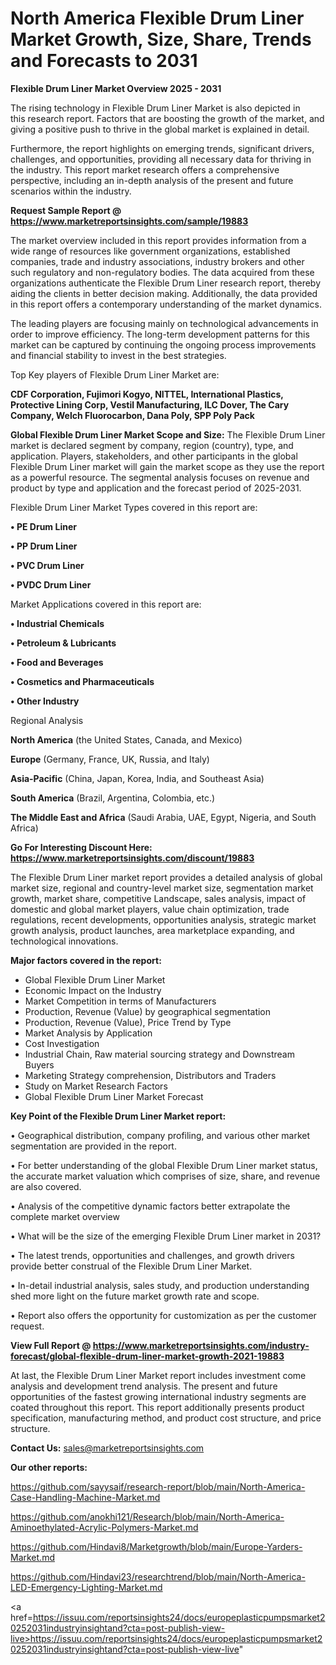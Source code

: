 # North America Flexible Drum Liner Market Growth, Size, Share, Trends and Forecasts to 2031

<Strong> Flexible Drum Liner Market Overview 2025 - 2031</strong>

The rising technology in Flexible Drum Liner Market is also depicted in this research report. Factors that are boosting the growth of the market, and giving a positive push to thrive in the global market is explained in detail.

Furthermore, the report highlights on emerging trends, significant drivers, challenges, and opportunities, providing all necessary data for thriving in the industry. This report market research offers a comprehensive perspective, including an in-depth analysis of the present and future scenarios within the industry.

<strong>Request Sample Report @ <a href=https://www.marketreportsinsights.com/sample/19883>https://www.marketreportsinsights.com/sample/19883</a></strong>

The market overview included in this report provides information from a wide range of resources like government organizations, established companies, trade and industry associations, industry brokers and other such regulatory and non-regulatory bodies. The data acquired from these organizations authenticate the Flexible Drum Liner research report, thereby aiding the clients in better decision making. Additionally, the data provided in this report offers a contemporary understanding of the market dynamics.

The leading players are focusing mainly on technological advancements in order to improve efficiency. The long-term development patterns for this market can be captured by continuing the ongoing process improvements and financial stability to invest in the best strategies.

Top Key players of Flexible Drum Liner Market are:

<strong>CDF Corporation, Fujimori Kogyo, NITTEL, International Plastics, Protective Lining Corp, Vestil Manufacturing, ILC Dover, The Cary Company, Welch Fluorocarbon, Dana Poly, SPP Poly Pack</strong>

<strong><b>Global Flexible Drum Liner Market Scope and Size:</b></strong>
The Flexible Drum Liner market is declared segment by company, region (country), type, and application. Players, stakeholders, and other participants in the global Flexible Drum Liner market will gain the market scope as they use the report as a powerful resource. The segmental analysis focuses on revenue and product by type and application and the forecast period of 2025-2031.

Flexible Drum Liner Market Types covered in this report are:

<strong>• PE Drum Liner

• PP Drum Liner

• PVC Drum Liner

• PVDC Drum Liner</strong>

Market Applications covered in this report are:

<strong>• Industrial Chemicals

• Petroleum & Lubricants

• Food and Beverages

• Cosmetics and Pharmaceuticals

• Other Industry</strong> 

Regional Analysis

<strong>North America</strong> (the United States, Canada, and Mexico)

<strong>Europe</strong> (Germany, France, UK, Russia, and Italy)

<strong>Asia-Pacific</strong> (China, Japan, Korea, India, and Southeast Asia)

<strong>South America</strong> (Brazil, Argentina, Colombia, etc.)

<strong>The Middle East and Africa</strong> (Saudi Arabia, UAE, Egypt, Nigeria, and South Africa)

<strong>Go For Interesting Discount Here: <a href=https://www.marketreportsinsights.com/discount/19883>https://www.marketreportsinsights.com/discount/19883</a></strong>

The Flexible Drum Liner market report provides a detailed analysis of global market size, regional and country-level market size, segmentation market growth, market share, competitive Landscape, sales analysis, impact of domestic and global market players, value chain optimization, trade regulations, recent developments, opportunities analysis, strategic market growth analysis, product launches, area marketplace expanding, and technological innovations.

<strong><b>Major factors covered in the report:</b></strong>
<ul>
  <li>Global Flexible Drum Liner Market </li>
  <li>Economic Impact on the Industry</li>
  <li>Market Competition in terms of Manufacturers</li>
  <li>Production, Revenue (Value) by geographical segmentation</li>
  <li>Production, Revenue (Value), Price Trend by Type</li>
  <li>Market Analysis by Application</li>
  <li>Cost Investigation</li>
  <li>Industrial Chain, Raw material sourcing strategy and Downstream Buyers</li>
  <li>Marketing Strategy comprehension, Distributors and Traders</li>
  <li>Study on Market Research Factors</li>
  <li>Global Flexible Drum Liner Market Forecast</li>
</ul>

<strong><b>Key Point of the Flexible Drum Liner Market report:</b></strong>

• Geographical distribution, company profiling, and various other market segmentation are provided in the report.

• For better understanding of the global Flexible Drum Liner market status, the accurate market valuation which comprises of size, share, and revenue are also covered.

• Analysis of the competitive dynamic factors better extrapolate the complete market overview

• What will be the size of the emerging Flexible Drum Liner market in 2031?

• The latest trends, opportunities and challenges, and growth drivers provide better construal of the Flexible Drum Liner Market.

• In-detail industrial analysis, sales study, and production understanding shed more light on the future market growth rate and scope.

• Report also offers the opportunity for customization as per the customer request.

<strong><b>View Full Report @ <a href=https://www.marketreportsinsights.com/industry-forecast/global-flexible-drum-liner-market-growth-2021-19883>https://www.marketreportsinsights.com/industry-forecast/global-flexible-drum-liner-market-growth-2021-19883</a></b></strong>


At last, the Flexible Drum Liner Market report includes investment come analysis and development trend analysis. The present and future opportunities of the fastest growing international industry segments are coated throughout this report. This report additionally presents product specification, manufacturing method, and product cost structure, and price structure.

<strong>Contact Us:</strong>
sales@marketreportsinsights.com

<strong>Our other reports:</strong>

<a href=https://github.com/sayysaif/research-report/blob/main/North-America-Case-Handling-Machine-Market.md>https://github.com/sayysaif/research-report/blob/main/North-America-Case-Handling-Machine-Market.md</a>

<a href=https://github.com/anokhi121/Research/blob/main/North-America-Aminoethylated-Acrylic-Polymers-Market.md>https://github.com/anokhi121/Research/blob/main/North-America-Aminoethylated-Acrylic-Polymers-Market.md</a>

<a href=https://github.com/Hindavi8/Marketgrowth/blob/main/Europe-Yarders-Market.md>https://github.com/Hindavi8/Marketgrowth/blob/main/Europe-Yarders-Market.md</a>

<a href=https://github.com/Hindavi23/researchtrend/blob/main/North-America-LED-Emergency-Lighting-Market.md>https://github.com/Hindavi23/researchtrend/blob/main/North-America-LED-Emergency-Lighting-Market.md</a>

<a href=https://issuu.com/reportsinsights24/docs/europeplasticpumpsmarket20252031industryinsightand?cta=post-publish-view-live>https://issuu.com/reportsinsights24/docs/europeplasticpumpsmarket20252031industryinsightand?cta=post-publish-view-live</a>"
